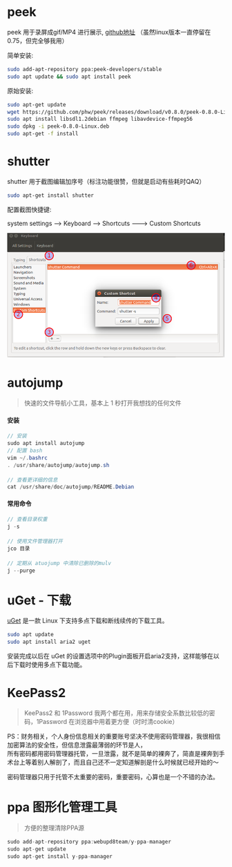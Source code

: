 # peek
peek 用于录屏成gif/MP4 进行展示, [github地址](https://github.com/phw/peek)
（虽然linux版本一直停留在0.75，但完全够我用）

简单安装:  
```bash
sudo add-apt-repository ppa:peek-developers/stable
sudo apt update && sudo apt install peek
```

原始安装:  
```bash
sudo apt-get update
wget https://github.com/phw/peek/releases/download/v0.8.0/peek-0.8.0-Linux.deb
sudo apt install libsdl1.2debian ffmpeg libavdevice-ffmpeg56
sudo dpkg -i peek-0.8.0-Linux.deb
sudo apt-get -f install
```

# shutter
shutter 用于截图编辑加序号（标注功能很赞，但就是启动有些耗时QAQ）
```bash
sudo apt-get install shutter
```
配置截图快捷键:  

system settings --> Keyboard --> Shortcuts ---> Custom Shortcuts

![](../assets/toolshutter.png)   



# autojump
> 快速的文件导航小工具，基本上 1 秒打开我想找的任何文件

#### 安装

```java
// 安装
sudo apt install autojump
// 配置 bash
vim ~/.bashrc
. /usr/share/autojump/autojump.sh

// 查看更详细的信息
cat /usr/share/doc/autojump/README.Debian
```

#### 常用命令
```java
// 查看目录权重
j -s

// 使用文件管理器打开
jco 目录

// 定期从 atuojump 中清除已删除的mulv
j --purge
```

# uGet - 下载

[uGet](http://ugetdm.com/) 是一款 Linux 下支持多点下载和断线续传的下载工具。

```bash
sudo apt update
sudo apt install aria2 uget
```

安装完成以后在 uGet 的设置选项中的Plugin面板开启aria2支持，这样能够在以后下载时使用多点下载功能。


# KeePass2
> KeePass2 和 1Password 我两个都在用，用来存储安全系数比较低的密码，1Password 在浏览器中用着更方便（时时清cookie）

PS：财务相关，个人身份信息相关的重要账号坚决不使用密码管理器，我很相信加密算法的安全性，但信息泄露最薄弱的环节是人，  
所有密码都用密码管理器托管，一旦泄露，就不是简单的裸奔了，简直是裸奔到手术台上等着别人解剖了，而且自己还不一定知道解剖是什么时候就已经开始的～  

密码管理器只用于托管不太重要的密码，重要密码，心算也是一个不错的办法。


# ppa 图形化管理工具
> 方便的整理清除PPA源

```java
sudo add-apt-repository ppa:webupd8team/y-ppa-manager
sudo apt-get update
sudo apt-get install y-ppa-manager
```
